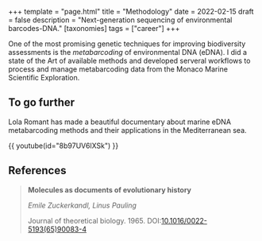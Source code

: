 +++
template = "page.html"
title = "Methodology"
date =  2022-02-15
draft = false
description = "Next-generation sequencing of environmental barcodes-DNA."
[taxonomies]
tags = ["career"]
+++



One of the most promising genetic techniques for improving biodiversity assessments is the *metabarcoding* of environmental DNA (eDNA). I did a state of the Art of available methods and developed serveral workflows to process and manage metabarcoding data from the Monaco Marine Scientific Exploration.
<!-- more -->


## To go further


Lola Romant has made a beautiful documentary about marine eDNA metabarcoding methods and their applications in the Mediterranean sea.

{{ youtube(id="8b97UV6lXSk") }}

## References

> **Molecules as documents of evolutionary history**
>
> *Emile Zuckerkandl, Linus Pauling*
>
> Journal of theoretical biology. 1965. DOI:[10.1016/0022-5193(65)90083-4](https://doi.org/10.1016/0022-5193(65)90083-4)
